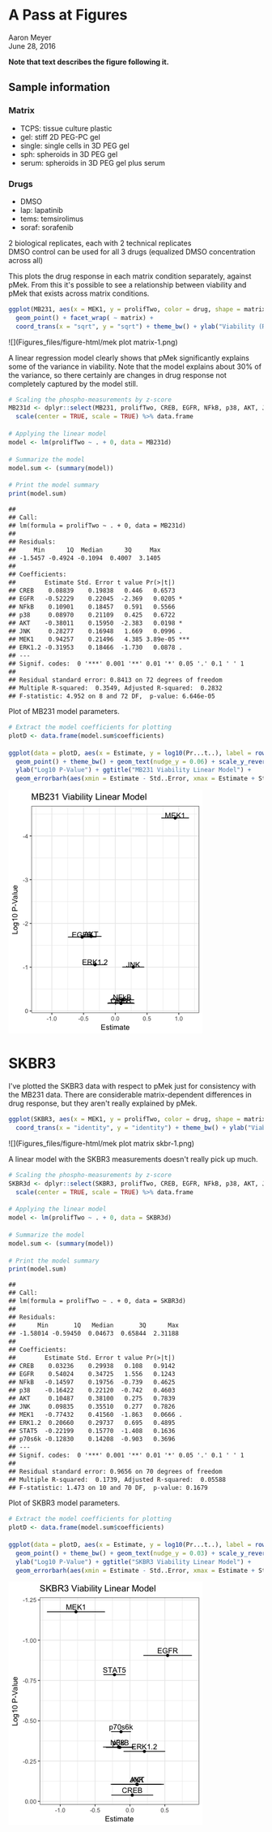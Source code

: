 # A Pass at Figures
Aaron Meyer  
June 28, 2016  



**Note that text describes the figure following it.**

## Sample information

### Matrix
- TCPS:	tissue culture plastic
- gel:	stiff 2D PEG-PC gel
- single:	single cells in 3D PEG gel
- sph: spheroids in 3D PEG gel
- serum: spheroids in 3D PEG gel plus serum

### Drugs
- DMSO	
- lap:	lapatinib
- tems:	temsirolimus
- soraf:	sorafenib

2 biological replicates, each with 2 technical replicates	
DMSO control can be used for all 3 drugs (equalized DMSO concentration across all)	

This plots the drug response in each matrix condition separately, against pMek. From this it's possible to see a relationship between viability and pMek that exists across matrix conditions.


```r
ggplot(MB231, aes(x = MEK1, y = prolifTwo, color = drug, shape = matrix)) + 
  geom_point() + facet_wrap( ~ matrix) + 
  coord_trans(x = "sqrt", y = "sqrt") + theme_bw() + ylab("Viability (RU)") + xlab("pMek")
```

![](Figures_files/figure-html/mek plot matrix-1.png)<!-- -->

A linear regression model clearly shows that pMek significantly explains some of the variance in viability. Note that the model explains about 30% of the variance, so there certainly are changes in drug response not completely captured by the model still.


```r
# Scaling the phospho-measurements by z-score
MB231d <- dplyr::select(MB231, prolifTwo, CREB, EGFR, NFkB, p38, AKT, JNK, MEK1, ERK1.2) %>%
  scale(center = TRUE, scale = TRUE) %>% data.frame

# Applying the linear model
model <- lm(prolifTwo ~ . + 0, data = MB231d)

# Summarize the model
model.sum <- (summary(model))

# Print the model summary
print(model.sum)
```

```
## 
## Call:
## lm(formula = prolifTwo ~ . + 0, data = MB231d)
## 
## Residuals:
##     Min      1Q  Median      3Q     Max 
## -1.5457 -0.4924 -0.1094  0.4007  3.1405 
## 
## Coefficients:
##        Estimate Std. Error t value Pr(>|t|)    
## CREB    0.08839    0.19838   0.446   0.6573    
## EGFR   -0.52229    0.22045  -2.369   0.0205 *  
## NFkB    0.10901    0.18457   0.591   0.5566    
## p38     0.08970    0.21109   0.425   0.6722    
## AKT    -0.38011    0.15950  -2.383   0.0198 *  
## JNK     0.28277    0.16948   1.669   0.0996 .  
## MEK1    0.94257    0.21496   4.385 3.89e-05 ***
## ERK1.2 -0.31953    0.18466  -1.730   0.0878 .  
## ---
## Signif. codes:  0 '***' 0.001 '**' 0.01 '*' 0.05 '.' 0.1 ' ' 1
## 
## Residual standard error: 0.8413 on 72 degrees of freedom
## Multiple R-squared:  0.3549,	Adjusted R-squared:  0.2832 
## F-statistic: 4.952 on 8 and 72 DF,  p-value: 6.646e-05
```

Plot of MB231 model parameters.


```r
# Extract the model coefficients for plotting
plotD <- data.frame(model.sum$coefficients)

ggplot(data = plotD, aes(x = Estimate, y = log10(Pr...t..), label = rownames(plotD))) + 
  geom_point() + theme_bw() + geom_text(nudge_y = 0.06) + scale_y_reverse() + xlim(-1.2, 1.2) +
  ylab("Log10 P-Value") + ggtitle("MB231 Viability Linear Model") + 
  geom_errorbarh(aes(xmin = Estimate - Std..Error, xmax = Estimate + Std..Error))
```

![](Figures_files/figure-html/unnamed-chunk-1-1.png)<!-- -->


# SKBR3

I've plotted the SKBR3 data with respect to pMek just for consistency with the MB231 data. There are considerable matrix-dependent differences in drug response, but they aren't really explained by pMek.


```r
ggplot(SKBR3, aes(x = MEK1, y = prolifTwo, color = drug, shape = matrix)) + geom_point() + facet_wrap( ~ matrix) + 
  coord_trans(x = "identity", y = "identity") + theme_bw() + ylab("Viability (RU)") + xlab("pMek")
```

![](Figures_files/figure-html/mek plot matrix skbr-1.png)<!-- -->

A linear model with the SKBR3 measurements doesn't really pick up much.


```r
# Scaling the phospho-measurements by z-score
SKBR3d <- dplyr::select(SKBR3, prolifTwo, CREB, EGFR, NFkB, p38, AKT, JNK, MEK1, ERK1.2, STAT5, p70s6k) %>%
  scale(center = TRUE, scale = TRUE) %>% data.frame

# Applying the linear model
model <- lm(prolifTwo ~ . + 0, data = SKBR3d)

# Summarize the model
model.sum <- (summary(model))

# Print the model summary
print(model.sum)
```

```
## 
## Call:
## lm(formula = prolifTwo ~ . + 0, data = SKBR3d)
## 
## Residuals:
##      Min       1Q   Median       3Q      Max 
## -1.58014 -0.59450  0.04673  0.65844  2.31188 
## 
## Coefficients:
##        Estimate Std. Error t value Pr(>|t|)  
## CREB    0.03236    0.29938   0.108   0.9142  
## EGFR    0.54024    0.34725   1.556   0.1243  
## NFkB   -0.14597    0.19756  -0.739   0.4625  
## p38    -0.16422    0.22120  -0.742   0.4603  
## AKT     0.10487    0.38100   0.275   0.7839  
## JNK     0.09835    0.35510   0.277   0.7826  
## MEK1   -0.77432    0.41560  -1.863   0.0666 .
## ERK1.2  0.20660    0.29737   0.695   0.4895  
## STAT5  -0.22199    0.15770  -1.408   0.1636  
## p70s6k -0.12830    0.14208  -0.903   0.3696  
## ---
## Signif. codes:  0 '***' 0.001 '**' 0.01 '*' 0.05 '.' 0.1 ' ' 1
## 
## Residual standard error: 0.9656 on 70 degrees of freedom
## Multiple R-squared:  0.1739,	Adjusted R-squared:  0.05588 
## F-statistic: 1.473 on 10 and 70 DF,  p-value: 0.1679
```

Plot of SKBR3 model parameters.


```r
# Extract the model coefficients for plotting
plotD <- data.frame(model.sum$coefficients)

ggplot(data = plotD, aes(x = Estimate, y = log10(Pr...t..), label = rownames(plotD))) + 
  geom_point() + theme_bw() + geom_text(nudge_y = 0.03) + scale_y_reverse() +
  ylab("Log10 P-Value") + ggtitle("SKBR3 Viability Linear Model") + 
  geom_errorbarh(aes(xmin = Estimate - Std..Error, xmax = Estimate + Std..Error))
```

![](Figures_files/figure-html/unnamed-chunk-3-1.png)<!-- -->
